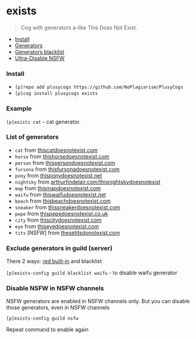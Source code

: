 # exists
> Cog with generators a-like This Does Not Exist.

- [Install](#install)
- [Generators](#list-of-generators)
- [Generators blacklist](#exclude-generators-in-guild-server)
- [Ultra-Disable NSFW](#disable-nsfw-in-nsfw-channels)

### Install
- `[p]repo add plusycogs https://github.com/NoPlagiarism/PlusyCogs`
- `[p]cog install plusycogs exists`


### Example

`[p]exists cat` - cat generator.

### List of generators

- `cat` from [thiscatdoesnotexist.com](https://thiscatdoesnotexist.com)
- `horse` from [thishorsedoesnotexist.com](https://thishorsedoesnotexist.com)
- `person` from [thispersondoesnotexist.com](https://thispersondoesnotexist.com)
- `fursona` from [thisfursonadoesnotexist.com](https://thisfursonadoesnotexist.com)
- `pony` from [thisponydoesnotexist.net](https://thisponydoesnotexist.net)
- `nightsky` from [arthurfindelair.com/thisnightskydoesnotexist](https://arthurfindelair.com/thisnightskydoesnotexist)
- `map` from [thismapdoesnotexist.com](https://thismapdoesnotexist.com)
- `waifu` from [thiswaifudoesnotexist.net](https://thiswaifudoesnotexist.net)
- `beach` from [thisbeachdoesnotexist.com](https://thisbeachdoesnotexist.com)
- `sneaker` from [thissneakerdoesnotexist.com](https://thissneakerdoesnotexist.com)
- `pepe` from [thispepedoesnotexist.co.uk](https://thispepedoesnotexist.co.uk)
- `city` from [thiscitydoesnotexist.com](https://thiscitydoesnotexist.com)
- `eye` from [thiseyedoesnotexist.com](https://thiseyedoesnotexist.com)
- `tits` [NSFW] from [thesetitsdonotexist.com](https://thesetitsdonotexist.com)

### Exclude generators in guild (server)

There 2 ways: [red built-in](https://docs.discord.red/en/stable/cog_guides/core.html#command-disable) and blacklist

`[p]exists-config guild blacklist waifu` - to disable waifu generator

### Disable NSFW in NSFW channels

NSFW generators are enabled in NSFW channels only. But you can disable those generators, even in NSFW channels

`[p]exists-config guild nsfw`

Repeat command to enable again